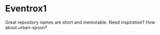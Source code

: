 # Eventrox1
Great repository names are short and memorable. Need inspiration? How about urban-spoon? 
